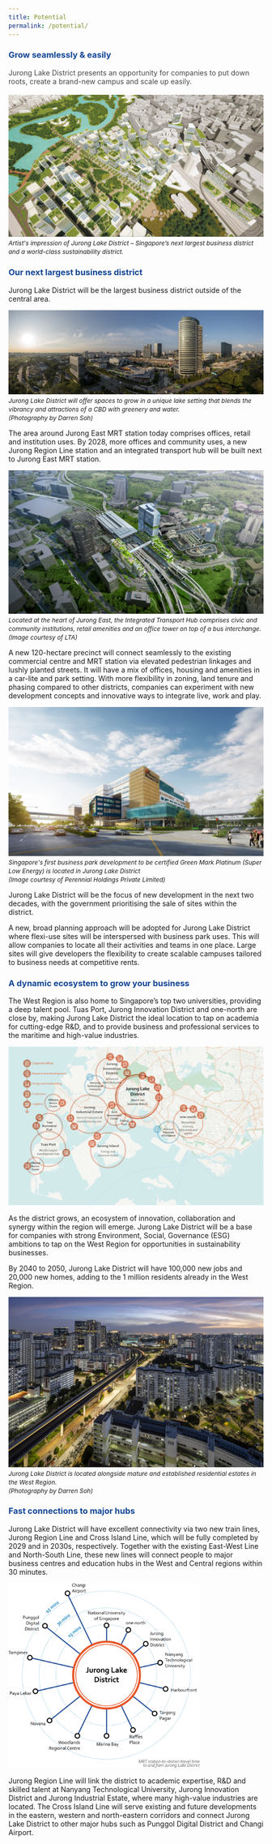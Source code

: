 ```yaml
---
title: Potential
permalink: /potential/
---
```

<h3 style="color:#124596; font-weight:bold;">Grow seamlessly &amp; easily</h3>

<h4 style="color:#484848; font-weight:normal;margin-top: 0;">Jurong Lake District presents an opportunity for companies to put down roots, create a brand-new campus and scale up easily.</h4>

![](/images/July%202022%20Update/Hero.jpg)
<span style="font-size:12px; font-style:italic;">Artist's impression of Jurong Lake District – Singapore’s next largest business district and a world-class sustainability district. </span>

<h3 style="color:#124596; font-weight:bold;">Our next largest business district</h3>

Jurong Lake District will be the largest business district outside of the central area.

![](/images/July%202022%20Update/PANO_100_0315-Pano.jpg)
<span style="font-size:12px; font-style:italic;">Jurong Lake District will offer spaces to grow in a unique lake setting that blends the vibrancy and attractions of a CBD with greenery and water. <br> (Photography by Darren Soh)</span>

The area around Jurong East MRT station today comprises offices, retail and institution uses. By 2028, more offices and community uses, a new Jurong Region Line station and an integrated transport hub will be built next to Jurong East MRT station. 

![](/images/(A1)%20JE%20ITH.jpg)
<span style="font-size:12px; font-style:italic;">Located at the heart of Jurong East, the Integrated Transport Hub comprises civic and community institutions, retail amenities and an office tower on top of a bus interchange. <br> (Image courtesy of LTA)</span>

A new 120-hectare precinct will connect seamlessly to the existing commercial centre and MRT station via elevated pedestrian linkages and lushly planted streets. It will have a mix of offices, housing and amenities in a car-lite and park setting. With more flexibility in zoning, land tenure and phasing compared to other districts, companies can experiment with new development concepts and innovative ways to integrate live, work and play.

![](/images/PBC.jpg)
<span style="font-size:12px; font-style:italic;">Singapore's first business park development to be certified Green Mark Platinum (Super Low Energy) is located in Jurong Lake District<br> (Image courtesy of Perennial Holdings Private Limited)</span>

Jurong Lake District will be the focus of new development in the next two decades, with the government prioritising the sale of sites within the district.

A new, broad planning approach will be adopted for Jurong Lake District where flexi-use sites will be interspersed with business park uses. This will allow companies to locate all
their activities and teams in one place. Large sites will give developers the flexibility to create scalable campuses tailored to business needs at competitive rents.

<h3 style="color:#124596; font-weight:bold;">A dynamic ecosystem to grow your business </h3>

The West Region is also home to Singapore’s top two universities, providing a deep talent pool. Tuas Port, Jurong Innovation District and one-north are close by, making Jurong Lake District the ideal location to tap on academia for cutting-edge R&amp;D, and to provide business and professional services to the maritime and high-value industries.

![Overview map of JLD](/images/jld_overviewmapD.png)
<span style="font-size:12px; font-style:italic;"></span>

As the district grows, an ecosystem of innovation, collaboration and synergy within the region will emerge. Jurong Lake District will be a base for companies with strong Environment, Social, Governance (ESG) ambitions to tap on the West Region for opportunities in sustainability businesses. 

By 2040 to 2050, Jurong Lake District will have 100,000 new jobs and 20,000 new homes, adding to the 1 million residents already in the West Region. 

![](/images/Darren%20Soh%20HDB.jpg)
<span style="font-size:12px; font-style:italic;">Jurong Lake District is located alongside mature and established residential estates in the West Region.<br> (Photography by Darren Soh)</span>

<h3 style="color:#124596; font-weight:bold;">Fast connections to major hubs</h3>

Jurong Lake District will have excellent connectivity via two new train lines, Jurong Region Line and Cross Island Line, which will be fully completed by 2029 and in 2030s, respectively. Together with the existing East-West Line and North-South Line, these new lines will connect people to major business centres and education hubs in the West and Central regions within 30 minutes. 

<img src="/images/Travel_Times.png" style="width:75%;">

Jurong Region Line will link the district to academic expertise, R&amp;D and skilled talent at Nanyang Technological University, Jurong Innovation District and Jurong Industrial Estate, where many high-value industries are located. The Cross Island Line will serve existing and future developments in the eastern, western and north-eastern corridors and connect Jurong Lake District to other major hubs such as Punggol Digital District and Changi Airport.
